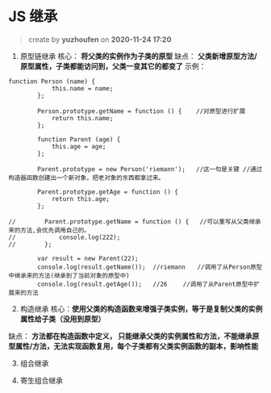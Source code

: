 # JS 继承

> create by **yuzhoufen** on **2020-11-24 17:20**

1. 原型链继承
   核心： **将父类的实例作为子类的原型**
   缺点： **父类新增原型方法/原型属性，子类都能访问到，父类一变其它的都变了**
   示例：

```
function Person (name) {
            this.name = name;
        };

        Person.prototype.getName = function () {    //对原型进行扩展
            return this.name;
        };

        function Parent (age) {
            this.age = age;
        };

        Parent.prototype = new Person('riemann');   //这一句是关键 //通过构造器函数创建出一个新对象，把老对象的东西都拿过来。

        Parent.prototype.getAge = function () {
            return this.age;
        };

//        Parent.prototype.getName = function () {   //可以重写从父类继承来的方法,会优先调用自己的。
//            console.log(222);
//        };

        var result = new Parent(22);
        console.log(result.getName());  //riemann　　//调用了从Person原型中继承来的方法(继承到了当前对象的原型中)　　
        console.log(result.getAge());   //26 　　//调用了从Parent原型中扩展来的方法

```

2. 构造继承
   核心：**使用父类的构造函数来增强子类实例，等于是复制父类的实例属性给子类（没用到原型）**

缺点： **方法都在构造函数中定义， 只能继承父类的实例属性和方法，不能继承原型属性/方法，无法实现函数复用，每个子类都有父类实例函数的副本，影响性能**

3. 组合继承

4. 寄生组合继承
